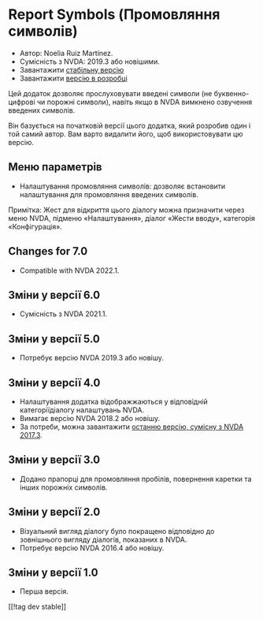 # Report Symbols (Промовляння символів) #
*	Автор: Noelia Ruiz Martínez.
*	Сумісність з NVDA: 2019.3 або новішими.
*	Завантажити [стабільну версію][1]
*	Завантажити [версію в розробці][2]

Цей додаток дозволяє прослуховувати введені символи (не буквенно-цифрові чи
порожні символи), навіть якщо в NVDA вимкнено озвучення введених символів.

Він базується на початковій версії цього додатка, який розробив один і той
самий автор. Вам варто видалити його, щоб використовувати цю версію.

## Меню параметрів ##
*	Налаштування промовляння символів: дозволяє встановити налаштування для
  промовляння введених символів.

Примітка: Жест для відкриття цього діалогу можна призначити через меню NVDA,
підменю «Налаштування», діалог «Жести вводу», категорія «Конфігурація».

## Changes for 7.0
* Compatible with NVDA 2022.1.

## Зміни у версії 6.0
* Сумісність з NVDA 2021.1.

## Зміни у версії 5.0 ##
*	Потребує версію NVDA 2019.3 або новішу.

## Зміни у версії 4.0 ##
* Налаштування додатка відображжаються у відповідній категоріїдіалогу
  налаштувань NVDA.
* Вимагає версію NVDA 2018.2 або новішу.
* За потреби, можна завантажити [останню версію, сумісну з NVDA 2017.3][3].

## Зміни у версії 3.0 ##
* Додано прапорці для промовляння пробілів, повернення каретки та інших
  порожніх символів.

## Зміни у версії 2.0 ##
*	Візуальний вигляд діалогу було покращено відповідно до зовнішнього вигляду
  діалогів, показаних в NVDA.
*	Потребує версію NVDA 2016.4 або новішу.

## Зміни у версії 1.0 ##
*	Перша версія.

[[!tag dev stable]]

[1]: https://addons.nvda-project.org/files/get.php?file=rsy

[2]: https://addons.nvda-project.org/files/get.php?file=rsy-dev

[3]: https://addons.nvda-project.org/files/get.php?file=rsy-o
